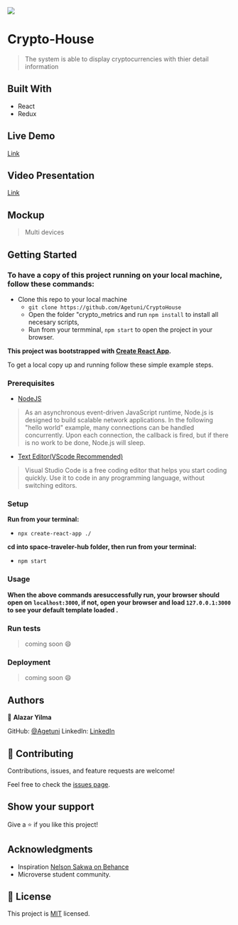 ![](https://img.shields.io/badge/Microverse-blueviolet)

# Crypto-House

>The system is able to display cryptocurrencies with thier detail information 

## Built With

- React
- Redux

## Live Demo

[Link](https://cryptohouseagetuni.netlify.app/)

## Video Presentation

[Link]()

## Mockup

> Multi devices



## Getting Started

### To have a copy of this project running on your local machine, follow these commands:

- Clone this repo to your local machine
  - `git clone https://github.com/Agetuni/CryptoHouse `
  - Open the folder "crypto_metrics
    and run `npm install` to install all necesary scripts,
  - Run from your termminal, `npm start` to open the project in your browser.

**This project was bootstrapped with [Create React App](https://github.com/facebook/create-react-app).**

To get a local copy up and running follow these simple example steps.

### Prerequisites

- [NodeJS](https://nodejs.org/en/docs/)

> As an asynchronous event-driven JavaScript runtime, Node.js is designed to build scalable network applications. In the following "hello world" example, many connections can be handled concurrently. Upon each connection, the callback is fired, but if there is no work to be done, Node.js will sleep.

- [Text Editor(VScode Recommended)](https://code.visualstudio.com/)

> Visual Studio Code is a free coding editor that helps you start coding quickly. Use it to code in any programming language, without switching editors.

### Setup

**Run from your terminal:**

- `npx create-react-app ./`

**cd into space-traveler-hub folder, then run from your terminal:**

- `npm start`

### Usage

**When the above commands aresuccessfully run, your browser should open on `localhost:3000`, if not, open your browser and load `127.0.0.1:3000` to see your default template loaded .**

### Run tests

> coming soon :smile:

### Deployment

> coming soon :smile:

## Authors

👤 **Alazar Yilma**

GitHub: [@Agetuni](https://github.com/Agetuni)
LinkedIn: [LinkedIn](https://www.linkedin.com/in/aleazar-yilma-b614b6174/)

## 🤝 Contributing

Contributions, issues, and feature requests are welcome!

Feel free to check the [issues page](../../issues/).

## Show your support

Give a ⭐️ if you like this project!

## Acknowledgments

- Inspiration [Nelson Sakwa on Behance](https://www.behance.net/sakwadesignstudio)
- Microverse student community.

## 📝 License

This project is [MIT](./LICENSE) licensed.